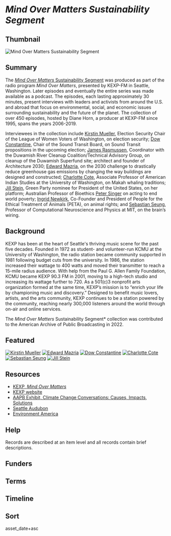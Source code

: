 # <em>*Mind Over Matters* Sustainability Segment</em>

## Thumbnail

![*Mind Over Matters* Sustainability Segment](https://s3.amazonaws.com/americanarchive.org/special-collections/WallStreetWeek_mainimage.jpg "*Mind Over Matters* Sustainability Segment")

## Summary

The [*Mind Over Matters* Sustainability Segment](https://americanarchive.org/catalog?f%5Bseries_titles%5D%5B%5D=KEXP+Presents+Mind+Over+Matters&f[access_types][]=online) was produced as part of the radio program *Mind Over Matters*, presented by KEXP-FM in Seattle, Washington. Later episodes and eventually the entire series was made available as a podcast. The episodes, each lasting approximately 30 minutes, present interviews with leaders and activists from around the U.S. and abroad that focus on environmental, social, and economic issues surrounding sustainability and the future of the planet. The collection of over 450 episodes, hosted by Diane Horn, a producer at KEXP-FM since 1995, spans the years 2006-2019. 

Interviewees in the collection include [Kirstin Mueller](https://americanarchive.org/catalog/cpb-aacip-9864c6ccbbf), Election Security Chair of the League of Women Voters of Washington, on election security; [Dow Constantine](https://americanarchive.org/catalog/cpb-aacip-766fea4df42), Chair of the Sound Transit Board, on Sound Transit propositions in the upcoming election; [James Rasmussen](https://americanarchive.org/catalog/cpb-aacip-f18bd2e7803), Coordinator with the Duwamish River Cleanup Coalition/Technical Advisory Group, on cleanup of the Duwamish Superfund site; architect and founder of Architecture 2030; [Edward Mazria](https://americanarchive.org/catalog/cpb-aacip-ba6b047f3c6), on the 2030 challenge to drastically reduce greenhouse gas emissions by changing the way buildings are designed and constructed; [Charlotte Cote](https://americanarchive.org/catalog/cpb-aacip-f1d8501852e), Associate Professor of American Indian Studies at the University of Washington, on Makah whaling traditions; [Jill Stein](https://americanarchive.org/catalog/cpb-aacip-e3e44cef8da), Green Party nominee for President of the United States, on her platform; Australian Professor of Bioethics [Peter Singer](https://americanarchive.org/catalog/cpb-aacip-e1c549b3b5e) on acting to end world poverty; [Ingrid Newkirk](https://americanarchive.org/catalog/cpb-aacip-5afe3ba0edd), Co-Founder and President of People for the Ethical Treatment of Animals (PETA), on animal rights; and [Sebastian Seung](https://americanarchive.org/catalog/cpb-aacip-d1c8976fd25), Professor of Computational Neuroscience and Physics at MIT, on the brain’s wiring.

## Background

KEXP has been at the heart of Seattle's thriving music scene for the past five decades. Founded in 1972 as student- and volunteer-run KCMU at the University of Washington, the radio station became community supported in 1981 following budget cuts from the university. In 1986, the station increased their wattage to 400 watts and moved their transmitter to reach a 15-mile radius audience. With help from the Paul G. Allen Family Foundation, KCMU became KEXP 90.3 FM in 2001, moving to a high-tech studio and increasing its wattage further to 720. As a 501(c)3 nonprofit arts organization formed at the same time, KEXP’s mission is to “enrich your life by championing music and discovery.” Designed to benefit music lovers, artists, and the arts community, KEXP continues to be a station powered by the community, reaching nearly 300,000 listeners around the world through on-air and online services.

The *Mind Over Matters* Sustainability Segment* collection was contributed to the American Archive of Public Broadcasting in 2022. 

## Featured

[![Kirstin Mueller](https://s3.amazonaws.com/americanarchive.org/thumbnail/2990637634_d255190440_k_sq.jpg)](/catalog/cpb-aacip-9864c6ccbbf)
[![Edward Mazria](https://s3.amazonaws.com/americanarchive.org/thumbnail/2990637634_d255190440_k_sq.jpg)](/catalog/cpb-aacip-ba6b047f3c6)
[![Dow Constantine](https://s3.amazonaws.com/americanarchive.org/thumbnail/2990637634_d255190440_k_sq.jpg)](/catalog/cpb-aacip-766fea4df42)
[![Charlotte Cote](https://s3.amazonaws.com/americanarchive.org/thumbnail/2990637634_d255190440_k_sq.jpg)](/catalog/cpb-aacip-f1d8501852e)
[![Sebastian Seung](https://s3.amazonaws.com/americanarchive.org/thumbnail/2990637634_d255190440_k_sq.jpg)](/catalog/cpb-aacip-d1c8976fd25)
[![Jill Stein](https://s3.amazonaws.com/americanarchive.org/thumbnail/2990637634_d255190440_k_sq.jpg)](/catalog/cpb-aacip-e3e44cef8da)

## Resources

- [KEXP, *Mind Over Matters*](https://www.kexp.org/podcasts/mind-over-matters-sustainability-segment/)
- [KEXP website](https://www.kexp.org/)
- [AAPB Exhibit, Climate Change Conversations: Causes, Impacts, Solutions](https://americanarchive.org/exhibits/climate-change)
- [Seattle Audubon](https://seattleaudubon.org/)
- [Environment America](https://environmentamerica.org/)

## Help

Records are described at an item level and all records contain brief descriptions. 

## Funders

## Terms

## Timeline

## Sort

asset_date+asc
